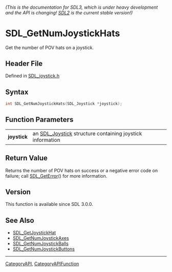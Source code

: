 ###### (This is the documentation for SDL3, which is under heavy development and the API is changing! [SDL2](https://wiki.libsdl.org/SDL2/) is the current stable version!)
# SDL_GetNumJoystickHats

Get the number of POV hats on a joystick.

## Header File

Defined in [SDL_joystick.h](https://github.com/libsdl-org/SDL/blob/main/include/SDL3/SDL_joystick.h)

## Syntax

```c
int SDL_GetNumJoystickHats(SDL_Joystick *joystick);

```

## Function Parameters

|                  |                                                                           |
| ---------------- | ------------------------------------------------------------------------- |
| **joystick**     | an [SDL_Joystick](SDL_Joystick) structure containing joystick information |

## Return Value

Returns the number of POV hats on success or a negative error code on
failure; call [SDL_GetError](SDL_GetError)() for more information.

## Version

This function is available since SDL 3.0.0.

## See Also

* [SDL_GetJoystickHat](SDL_GetJoystickHat)
* [SDL_GetNumJoystickAxes](SDL_GetNumJoystickAxes)
* [SDL_GetNumJoystickBalls](SDL_GetNumJoystickBalls)
* [SDL_GetNumJoystickButtons](SDL_GetNumJoystickButtons)

----
[CategoryAPI](CategoryAPI), [CategoryAPIFunction](CategoryAPIFunction)

